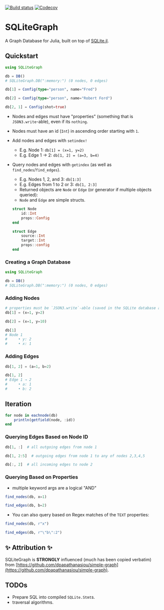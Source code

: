 [![Build status](https://github.com/joshday/SQLiteGraph.jl/workflows/CI/badge.svg)](https://github.com/joshday/SQLiteGraph.jl/actions?query=workflow%3ACI+branch%3Amain)
[![Codecov](https://codecov.io/gh/joshday/SQLiteGraph.jl/branch/main/graph/badge.svg)](https://codecov.io/gh/joshday/SQLiteGraph.jl)


# SQLiteGraph

A Graph Database for Julia, built on top of [SQLite.jl](https://github.com/JuliaDatabases/SQLite.jl).

## Quickstart

```julia
using SQLiteGraph

db = DB()
# SQLiteGraph.DB(":memory:") (0 nodes, 0 edges)

db[1] = Config(type="person", name="Fred")

db[2] = Config(type="person", name="Robert Ford")

db[2, 1] = Config(shot=true)
```



-  Nodes and edges must have "properties" (something that is `JSON3.write`-able), even if its `nothing`.
- Nodes must have an id (`Int`) in ascending order starting with `1`.
- Add nodes and edges with `setindex!`
  - E.g. Node 1: `db[1] = (x=1, y=2)`
  - E.g. Edge 1 → 2: `db[1, 2] = (a=3, b=4)`
- Query nodes and edges with `getindex` (as well as `find_nodes`/`find_edges`).
  - E.g. Nodes 1, 2, and 3: `db[1:3]`
  - E.g. Edges from 1 to 2 or 3: `db[1, 2:3]`
  - Returned objects are `Node` or `Edge` (or generator if multiple objects queried):
  - `Node` and `Edge` are simple structs.

  ```julia
  struct Node
      id::Int
      props::Config
  end

  struct Edge
      source::Int
      target::Int
      props::config
  end
  ```

### Creating a Graph Database

```julia
using SQLiteGraph

db = DB()
# SQLiteGraph.DB(":memory:") (0 nodes, 0 edges)
```

### Adding Nodes

```julia
# properties must be `JSON3.write`-able (saved in the SQLite database as TEXT)
db[1] = (x=1, y=2)

db[2] = (x=1, y=10)

db[1]
# Node 1
#     • y: 2
#     • x: 1
```

### Adding Edges

```julia
db[1, 2] = (a=1, b=2)

db[1, 2]
# Edge 1 → 2
#     • a: 1
#     • b: 2
```

## Iteration

```julia
for node in eachnode(db)
    println(getfield(node, :id))
end
```

### Querying Edges Based on Node ID

```julia
db[1, :]  # all outgoing edges from node 1

db[1, 2:5]  # outgoing edges from node 1 to any of nodes 2,3,4,5

db[:, 2]  # all incoming edges to node 2
```

### Querying Based on Properties

- multiple keyword args are a logical "AND"

```julia
find_nodes(db, x=1)

find_edges(db, b=2)
```

- You can also query based on Regex matches of the `TEXT` properties:

```julia
find_nodes(db, r"x")

find_edges(db, r"\"b\":2")
```

## ✨ Attribution ✨

SQLiteGraph is **STRONGLY** influenced (much has been copied verbatim) from [https://github.com/dpapathanasiou/simple-graph](https://github.com/dpapathanasiou/simple-graph).

## TODOs

- Prepare SQL into compiled `SQLite.Stmt`s.
- traversal algorithms.
